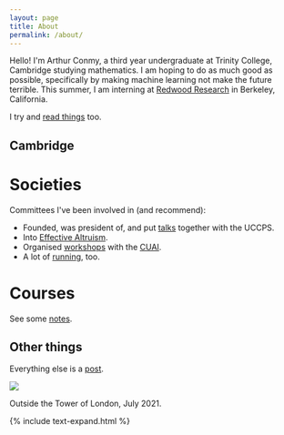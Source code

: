 ```yaml
---
layout: page
title: About
permalink: /about/
---
```


Hello! I'm Arthur Conmy, a third year undergraduate at Trinity College, Cambridge studying mathematics. I am hoping to do as much good as possible, specifically by making machine learning not make the future terrible. This summer, I am interning at [Redwood Research](https://www.redwoodresearch.org/) in Berkeley, California.

<!-- Here you can find some  on maths, some <a href="/cia_slides/">slides</a> on some research I have done, and a brief <a href="/mesa_opt/">note</a> on *mesa-optimization*, a concept in AGI (Artificial General Intelligence).  -->

I try and [read things]() too.

## Cambridge

# Societies

Committees I've been involved in (and recommend):

* Founded, was president of, and put [talks](https://web.archive.org/web/20211022220732/https://uccps.soc.srcf.net/talksarchive/) together with the UCCPS. 
* Into [Effective Altruism](https://web.archive.org/web/20210925210707/https://www.eacambridge.org/about).
* Organised [workshops](http://web.archive.org/web/20220121045119/https://cuai.org.uk/workshop-gpt-3-and-codex/) with the [CUAI](http://web.archive.org/web/20220121182105/https://cuai.org.uk/committee/).
* A lot of [running](https://web.archive.org/web/20210925205921/https://cuhh.soc.srcf.net/about/committee/juniormembers/ez-run-organisers/), too.

# Courses

See some  <a href="/notes/">notes</a>.

## Other things

Everything else is a <a href = "/home/">post</a>.

<img src="../assets/tower.jpeg">

Outside the Tower of London, July 2021.

<!-- <details><summary>Click to expand!</summary> Here is some more text</details> -->

<!-- [jekyll-organization]: https://github.com/jekyll -->
<html>
<body>

{% include text-expand.html %}
</body>
</html>